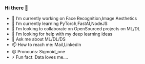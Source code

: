 ### Hi there 👋


- 🔭 I’m currently working on Face Recognition,Image Aesthetics
- 🌱 I’m currently learning PyTorch,FastAI,NodeJS
- 👯 I’m looking to collaborate on OpenSourced projects on ML/DL
- 🤔 I’m looking for help with my deep learning ideas
- 💬 Ask me about ML/DL/DS
- 📫 How to reach me: Mail,LinkedIn
- 😄 Pronouns: Sigmoid_one
- ⚡ Fun fact: Data loves me....


